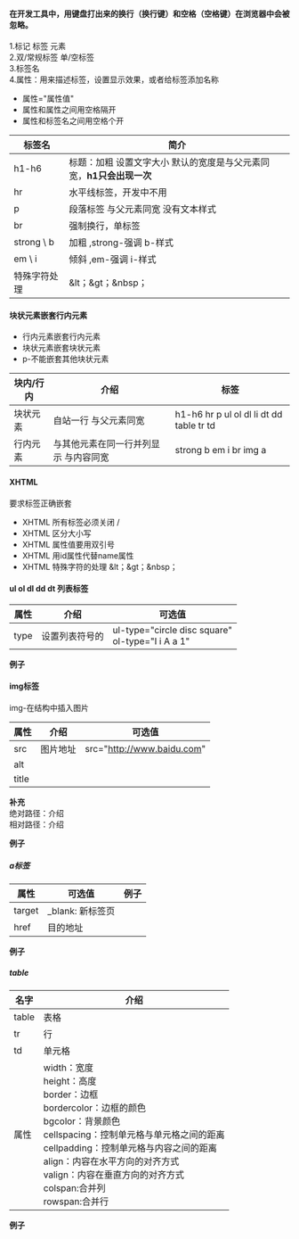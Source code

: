 #### 在开发工具中，用键盘打出来的换行（换行键）和空格（空格键）在浏览器中会被忽略。
1.标记 标签 元素</br>
2.双/常规标签  单/空标签</br>
3.标签名</br>
4.属性：用来描述标签，设置显示效果，或者给标签添加名称
* 属性="属性值"
* 属性和属性之间用空格隔开
* 属性和标签名之间用空格个开



|标签名|简介|
|-----|-----|
|h1-h6|标题：加粗 设置文字大小 默认的宽度是与父元素同宽，**h1只会出现一次**|
|hr|水平线标签，开发中不用|
|p|段落标签 与父元素同宽 没有文本样式|
|br|强制换行，单标签|
|strong \ b|加粗 ,strong-强调 b-样式|
|em \ i|倾斜 ,em-强调 i-样式|
|特殊字符处理| &lt；&gt；&nbsp；|

#### 块状元素嵌套行内元素

* 行内元素嵌套行内元素
* 块状元素嵌套块状元素
* p-不能嵌套其他块状元素

|块内/行内|介绍|标签|
|-----|-----|-----|
|块状元素|自站一行 与父元素同宽|h1-h6 hr p ul ol dl li dt dd table tr td|
|行内元素|与其他元素在同一行并列显示 与内容同宽 |strong b em i br img a|

#### XHTML 

要求标签正确嵌套
* XHTML 所有标签必须关闭   /
* XHTML 区分大小写
* XHTML 属性值要用双引号
* XHTML 用id属性代替name属性
* XHTML 特殊字符的处理 &lt；&gt；&nbsp；

#### ul ol dl dd dt 列表标签

|属性|介绍|可选值|
|-----|-----|-----|
|type|设置列表符号的|ul-type="circle disc square" <br/> ol-type="I i A a 1"|

**例子**


#### img标签

img-在结构中插入图片

|属性|介绍|可选值|
|-----|-----|-----|
|src|图片地址|src="http://www.baidu.com" |
|alt|||
|title|||

**补充**</br>
绝对路径：介绍</br>
相对路径：介绍

**例子**


##### a标签

|属性|可选值|例子|
|-----|-----|-----|
|target|_blank: 新标签页||
|href|目的地址||

**例子**



##### table

|名字|介绍|
|-----|-----|
|table|表格|
|tr|行|
|td|单元格|
|属性|width：宽度</br>height：高度 </br> border：边框</br>bordercolor：边框的颜色</br>bgcolor：背景颜色</br>cellspacing：控制单元格与单元格之间的距离</br> cellpadding：控制单元格与内容之间的距离</br>align：内容在水平方向的对齐方式</br>valign：内容在垂直方向的对齐方式</br>colspan:合并列</br>rowspan:合并行|

**例子**

